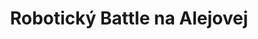 ---
title: "Robotický Battle na Alejovej"
imageDesc: ["Brožúrky pre učiteľov a žiakov", "Dizajn trička pre výhercov", "Dizajn a polep pohárov", "Orientačné tabule", "Menovky pre organizátorov", "Rámiky pre fotky víťazov na sociálne siete", "Súťažné plátno"]
description: "Projekt bol zameraný na aktualizáciu vizuálnej identity súťaže, aby bola viac pútavá a zaujímavá pre študentov. Cieľom je vďaka novej stránke a jednotnému modernému dizajnu prilákať viac súťažiacich. Súčasťou projektu bolo definovanie  farebnej palety a vytvorenie nového loga súťaže. Taktiež som vytvorila grafiku pre tlačené a digitálne materiály ako napríklad brožúrky, šablóny na postery pre žiakov, súťažné plátno a bannery, trofeje, diplomy, samolepky, thumbnails pre videá na YouTube, rámiky na fotky atď."
link: "https://www.canva.com/design/DAF9cpIi4as/hUiWlwRC93rJlnO0ry2OCw/view?utm_content=DAF9cpIi4as&utm_campaign=designshare&utm_medium=link2&utm_source=uniquelinks&utlId=hb877c33695#15"
linkText: "Viac"
---